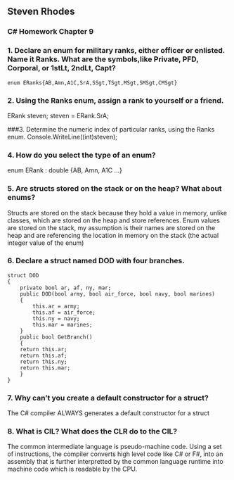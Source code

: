 ## Steven Rhodes
### C# Homework Chapter 9

### 1. Declare an enum for military ranks, either officer or enlisted. Name it Ranks. What are the symbols,like Private, PFD, Corporal, or 1stLt, 2ndLt, Capt?
	enum ERanks{AB,Amn,A1C,SrA,SSgt,TSgt,MSgt,SMSgt,CMSgt}

### 2. Using the Ranks enum, assign a rank to yourself or a friend.
ERank steven;
steven = ERank.SrA;

###3. Determine the numeric index of particular ranks, using the Ranks enum.
Console.WriteLine((int)steven);

### 4. How do you select the type of an enum?
enum ERank : double {AB, Amn, A1C ...}

### 5. Are structs stored on the stack or on the heap? What about enums?
Structs are stored on the stack because they hold a value in memory, unlike classes, which are stored on the heap and store references. Enum values are stored on the stack, my assumption is their names are stored on the heap and are referencing the location in memory on the stack (the actual integer value of the enum)

### 6. Declare a struct named DOD with four branches.
	struct DOD
	{
		private bool ar, af, ny, mar;
		public DOD(bool army, bool air_force, bool navy, bool marines)
		{
			this.ar = army;
			this.af = air_force;
			this.ny = navy;
			this.mar = marines;
		}
		public bool GetBranch()
		{
		return this.ar;
		return this.af;
		return this.ny;
		return this.mar;
		}
	}

### 7. Why can’t you create a default constructor for a struct?
The C# compiler ALWAYS generates a default constructor for a struct

### 8. What is CIL? What does the CLR do to the CIL?
The common intermediate language is pseudo-machine code. Using a set of instructions, the compiler converts high level code like C# or F#, into an assembly that is further interpretted by the common language runtime into machine code which is readable by the CPU.


